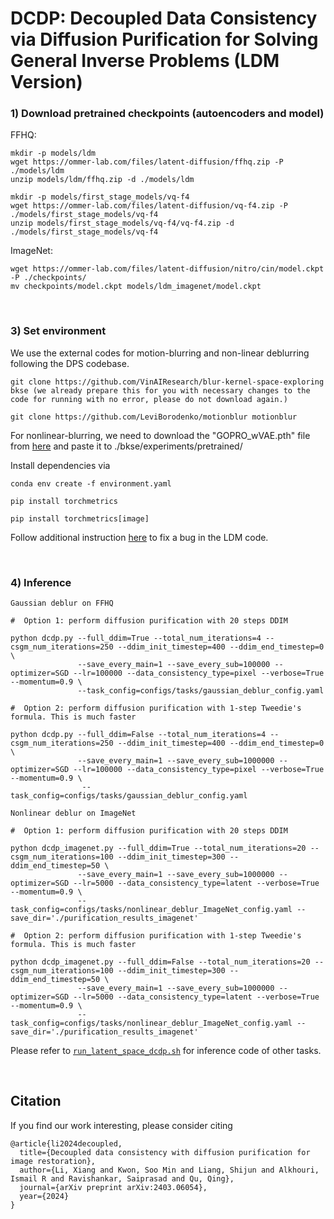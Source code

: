 # DCDP: Decoupled Data Consistency via Diffusion Purification for Solving General Inverse Problems (LDM Version)


### 1) Download pretrained checkpoints (autoencoders and model)

FFHQ:
```
mkdir -p models/ldm
wget https://ommer-lab.com/files/latent-diffusion/ffhq.zip -P ./models/ldm
unzip models/ldm/ffhq.zip -d ./models/ldm

mkdir -p models/first_stage_models/vq-f4
wget https://ommer-lab.com/files/latent-diffusion/vq-f4.zip -P ./models/first_stage_models/vq-f4
unzip models/first_stage_models/vq-f4/vq-f4.zip -d ./models/first_stage_models/vq-f4
```

ImageNet:
```
wget https://ommer-lab.com/files/latent-diffusion/nitro/cin/model.ckpt -P ./checkpoints/
mv checkpoints/model.ckpt models/ldm_imagenet/model.ckpt
```

<br />

### 3) Set environment

We use the external codes for motion-blurring and non-linear deblurring following the DPS codebase.

```
git clone https://github.com/VinAIResearch/blur-kernel-space-exploring bkse (we already prepare this for you with necessary changes to the code for running with no error, please do not download again.)

git clone https://github.com/LeviBorodenko/motionblur motionblur
```
For nonlinear-blurring, we need to download the "GOPRO_wVAE.pth" file from [here](https://drive.google.com/file/d/1vRoDpIsrTRYZKsOMPNbPcMtFDpCT6Foy/view) and paste it to ./bkse/experiments/pretrained/


Install dependencies via

```
conda env create -f environment.yaml

pip install torchmetrics

pip install torchmetrics[image]
```

Follow additional instruction [here](https://github.com/CompVis/stable-diffusion/issues/72) to fix a bug in the LDM code.

<br />

### 4) Inference

```
Gaussian deblur on FFHQ

#  Option 1: perform diffusion purification with 20 steps DDIM

python dcdp.py --full_ddim=True --total_num_iterations=4 --csgm_num_iterations=250 --ddim_init_timestep=400 --ddim_end_timestep=0 \
               --save_every_main=1 --save_every_sub=100000 --optimizer=SGD --lr=100000 --data_consistency_type=pixel --verbose=True --momentum=0.9 \
               --task_config=configs/tasks/gaussian_deblur_config.yaml

#  Option 2: perform diffusion purification with 1-step Tweedie's formula. This is much faster

python dcdp.py --full_ddim=False --total_num_iterations=4 --csgm_num_iterations=250 --ddim_init_timestep=400 --ddim_end_timestep=0 \
               --save_every_main=1 --save_every_sub=1000000 --optimizer=SGD --lr=100000 --data_consistency_type=pixel --verbose=True --momentum=0.9 \
                --task_config=configs/tasks/gaussian_deblur_config.yaml
```


```
Nonlinear deblur on ImageNet

#  Option 1: perform diffusion purification with 20 steps DDIM

python dcdp_imagenet.py --full_ddim=True --total_num_iterations=20 --csgm_num_iterations=100 --ddim_init_timestep=300 --ddim_end_timestep=50 \
               --save_every_main=1 --save_every_sub=1000000 --optimizer=SGD --lr=5000 --data_consistency_type=latent --verbose=True --momentum=0.9 \
               --task_config=configs/tasks/nonlinear_deblur_ImageNet_config.yaml --save_dir='./purification_results_imagenet'

#  Option 2: perform diffusion purification with 1-step Tweedie's formula. This is much faster

python dcdp_imagenet.py --full_ddim=False --total_num_iterations=20 --csgm_num_iterations=100 --ddim_init_timestep=300 --ddim_end_timestep=50 \
               --save_every_main=1 --save_every_sub=1000000 --optimizer=SGD --lr=5000 --data_consistency_type=latent --verbose=True --momentum=0.9 \
               --task_config=configs/tasks/nonlinear_deblur_ImageNet_config.yaml --save_dir='./purification_results_imagenet'
```

Please refer to [`run_latent_space_dcdp.sh`](https://github.com/Morefre/Decoupled-Data-Consistency-with-Diffusion-Purification-for-Image-Restoration/blob/main/DCDP-LDM/run_latent_sapce_dcdp.sh) for inference code of other tasks.

<br />

## Citation
If you find our work interesting, please consider citing

```
@article{li2024decoupled,
  title={Decoupled data consistency with diffusion purification for image restoration},
  author={Li, Xiang and Kwon, Soo Min and Liang, Shijun and Alkhouri, Ismail R and Ravishankar, Saiprasad and Qu, Qing},
  journal={arXiv preprint arXiv:2403.06054},
  year={2024}
}
```

